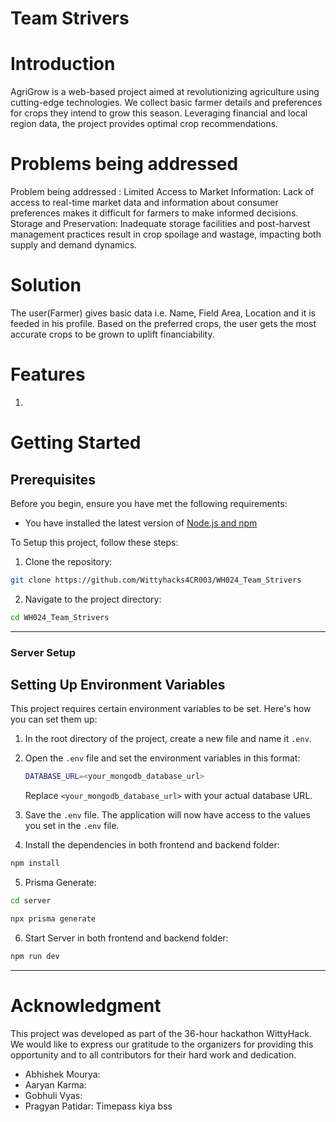 # Team Strivers

# Introduction 
AgriGrow is a web-based project aimed at revolutionizing agriculture using cutting-edge technologies. We collect basic farmer details and preferences for crops they intend to grow this season. Leveraging financial and local region data, the project provides optimal crop recommendations.


# Problems being addressed

Problem being addressed : Limited Access to Market Information: Lack of access to real-time market data and information about consumer preferences makes it difficult for farmers to make informed decisions.    
Storage and Preservation: Inadequate storage facilities and post-harvest management practices result in crop spoilage and wastage, impacting both supply and demand dynamics.

# Solution
The user(Farmer) gives basic data i.e. Name, Field Area, Location and it is feeded in his profile. Based on the preferred crops, the user gets the most accurate crops to be grown to uplift financiability. 

# Features
1.  

# Getting Started
## Prerequisites
Before you begin, ensure you have met the following requirements:
- You have installed the latest version of [Node.js and npm](https://nodejs.org/en/download/)

To Setup this project, follow these steps:
1. Clone the repository:
```bash
git clone https://github.com/Wittyhacks4CR003/WH024_Team_Strivers
```
2. Navigate to the project directory:
```bash
cd WH024_Team_Strivers
```
---
### Server Setup

## Setting Up Environment Variables

This project requires certain environment variables to be set. Here's how you can set them up:

1. In the root directory of the project, create a new file and name it `.env`.

2. Open the `.env` file and set the environment variables in this format:

   ```bash
   DATABASE_URL=<your_mongodb_database_url>
   ```
   Replace `<your_mongodb_database_url>` with your actual database URL.

3. Save the `.env` file. The application will now have access to the values you set in the `.env` file.

4. Install the dependencies in both frontend and backend folder:
```bash
npm install
```
5. Prisma Generate:
```bash
cd server
```
```bash
npx prisma generate
```
6. Start Server in both frontend and backend folder:

```bash
npm run dev
```
---
# Acknowledgment
This project was developed as part of the 36-hour hackathon WittyHack. We would like to express our gratitude to the organizers for providing this opportunity and to all contributors for their hard work and dedication.
* Abhishek Mourya:
* Aaryan Karma:
* Gobhuli Vyas:
* Pragyan Patidar: Timepass kiya bss

